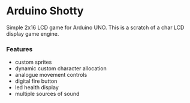 # Arduino Shotty

Simple 2x16 LCD game for Arduino UNO.
This is a scratch of a char LCD display game engine.

### Features
- custom sprites
- dynamic custom character allocation
- analogue movement controls
- digital fire button
- led health display
- multiple sources of sound
